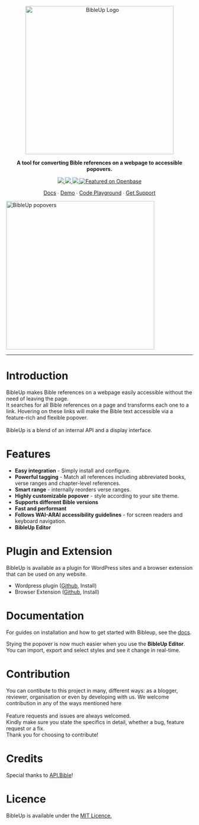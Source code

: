<p align="center">
  <a href="https://bibleup.netlify.app">
    <img src="https://user-images.githubusercontent.com/67844971/166860855-3735ee35-a269-4863-b5bc-9e046c4b4424.png" alt="BibleUp Logo" width="400" />
  </a>
</p>

<p align="center">
<strong>A tool for converting Bible references on a webpage to accessible popovers.</strong><br>
</p>

<p align="center">
  <a href="https://www.npmjs.com/package/@bibleup/bibleup">
    <img src='https://img.shields.io/npm/v/@bibleup/bibleup?logo=Npm&style=flat-square' />
  </a>
  <a href="">
    <img src='https://img.shields.io/github/v/release/Bibleup/bibleup?include_prereleases&logo=Github&style=flat-square' />
  </a>
  <a href="">
    <img src='https://img.shields.io/github/languages/top/Bibleup/bibleup?logo=Javascript&style=flat-square' />
  </a>
  <a href="https://openbase.com/js/@bibleup/bibleup?utm_source=embedded&amp;utm_medium=badge&amp;utm_campaign=rate-badge"><img src="https://badges.openbase.com/js/featured/@bibleup/bibleup.svg?token=NjtAIf4fk+5e5Xw3xIKavilPZP4fZsNjqmEEL7mGm30=" alt="Featured on Openbase"></a>
</p>

<p align="center">
    <a href="https://bibleup.netlify.app/docs">Docs</a> ∙ 
<a href="https://bibleup.netlify.app/demo">Demo</a> ∙ 
<a href="https://stackblitz.com/edit/bibleup">Code Playground</a> ∙ 
<a href="https://github.com/Bibleup/bibleup/issues">Get Support</a>
</p>

<img alt="BibleUp popovers" width="400" src="https://lh3.googleusercontent.com/d/1Hacc6-ueJReD-8rXOvHKapkJuBff5tYy" />

<hr>


# Introduction
BibleUp makes Bible references on a webpage easily accessible without the need of leaving the page.<br>
It searches for all Bible references on a page and transforms each one to a link. Hovering on these links will make the Bible text accessible via a feature-rich and flexible popover.
<br><br>
BibleUp is a blend of an internal API and a display interface.

# Features
- **Easy integration** - Simply install and configure.
- **Powerful tagging** - Match all references including abbreviated books, verse ranges and chapter-level references.
- **Smart range** - internally reorders verse ranges.
- **Highly customizable popover** - style according to your site theme.
- **Supports different Bible versions**
- **Fast and performant**
- **Follows WAI-ARAI accessibility guidelines** - for screen readers and keyboard navigation. 
- **BibleUp Editor**

# Plugin and Extension
BibleUp is available as a plugin for WordPress sites and a browser extension that can be used on any website.
- Wordpress plugin ([Github](https://github.com/bibleup/wordpress), Install)
- Browser Extension ([Github](https://github.com/bibleup/browser-extension), Install)

# Documentation
For guides on installation and how to get started with Bibleup, see the [docs](https://bibleup.netlify.app/docs).

Stying the popover is now much easier when you use the **BibleUp Editor**. You can import, export and select styles and see it change in real-time.

# Contribution
You can contibute to this project in many, different ways: as a blogger, reviewer, organisation or even by developing with us. We welcome contribution in any of the ways mentioned here<br><br>
Feature requests and issues are always welcomed.<br>
Kindly make sure you state the specifics in detail, whether a bug, feature request or a fix.<br>
Thank you for choosing to contribute!

# Credits
Special thanks to [API.Bible](https://scripture.api.bible)!

# Licence
BibleUp is available under the [MIT Licence.](https://github.com/Bibleup/bibleup/blob/main/LICENSE)
